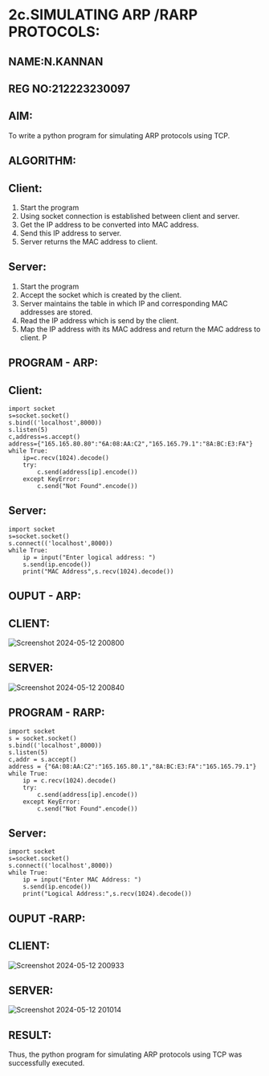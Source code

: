 # 2c.SIMULATING ARP /RARP PROTOCOLS:
## NAME:N.KANNAN
## REG NO:212223230097
## AIM:
To write a python program for simulating ARP protocols using TCP.
## ALGORITHM:
## Client:
1. Start the program
2. Using socket connection is established between client and server.
3. Get the IP address to be converted into MAC address.
4. Send this IP address to server.
5. Server returns the MAC address to client.
## Server:
1. Start the program
2. Accept the socket which is created by the client.
3. Server maintains the table in which IP and corresponding MAC addresses are
stored.
4. Read the IP address which is send by the client.
5. Map the IP address with its MAC address and return the MAC address to client.
P
## PROGRAM - ARP:
## Client:
```
import socket
s=socket.socket()
s.bind(('localhost',8000))
s.listen(5)
c,address=s.accept()
address={"165.165.80.80":"6A:08:AA:C2","165.165.79.1":"8A:BC:E3:FA"}
while True:
    ip=c.recv(1024).decode()
    try:
        c.send(address[ip].encode())
    except KeyError:
        c.send("Not Found".encode())
```
## Server:
```
import socket
s=socket.socket()
s.connect(('localhost',8000))
while True:
    ip = input("Enter logical address: ")
    s.send(ip.encode())
    print("MAC Address",s.recv(1024).decode())
```

## OUPUT - ARP:
## CLIENT:
![Screenshot 2024-05-12 200800](https://github.com/kannan-nagaraju/2c.ARP_RARP_PROTOCOLS/assets/145742755/9ca6235b-b081-412d-a0bc-34c6d72fb802)

## SERVER:
![Screenshot 2024-05-12 200840](https://github.com/kannan-nagaraju/2c.ARP_RARP_PROTOCOLS/assets/145742755/2269aa41-6e9d-4a80-81e7-aed7207b2f79)

## PROGRAM - RARP:
```
import socket
s = socket.socket()
s.bind(('localhost',8000))
s.listen(5)
c,addr = s.accept()
address = {"6A:08:AA:C2":"165.165.80.1","8A:BC:E3:FA":"165.165.79.1"}
while True:
    ip = c.recv(1024).decode()
    try:
        c.send(address[ip].encode())
    except KeyError:
        c.send("Not Found".encode())
```
## Server:
```
import socket
s=socket.socket()
s.connect(('localhost',8000))
while True:
    ip = input("Enter MAC Address: ")
    s.send(ip.encode())
    print("Logical Address:",s.recv(1024).decode())
```

## OUPUT -RARP:
## CLIENT:
![Screenshot 2024-05-12 200933](https://github.com/kannan-nagaraju/2c.ARP_RARP_PROTOCOLS/assets/145742755/fbde118e-7a59-41e4-987d-e4bff3f8128a)

## SERVER:
![Screenshot 2024-05-12 201014](https://github.com/kannan-nagaraju/2c.ARP_RARP_PROTOCOLS/assets/145742755/8fdac021-5db1-4cf2-a3d0-f649c0ac410d)

## RESULT:
Thus, the python program for simulating ARP protocols using TCP was successfully 
executed.
